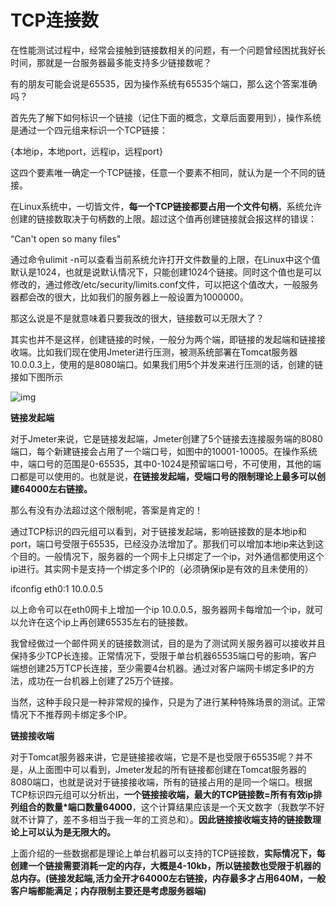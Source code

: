 # TCP连接数

在性能测试过程中，经常会接触到链接数相关的问题，有一个问题曾经困扰我好长时间，那就是一台服务器最多能支持多少链接数呢？

有的朋友可能会说是65535，因为操作系统有65535个端口，那么这个答案准确吗？

首先先了解下如何标识一个链接（记住下面的概念，文章后面要用到），操作系统是通过一个四元组来标识一个TCP链接：

{本地ip，本地port，远程ip，远程port}

这四个要素唯一确定一个TCP链接，任意一个要素不相同，就认为是一个不同的链接。

在Linux系统中，一切皆文件，**每一个TCP链接都要占用一个文件句柄**，系统允许创建的链接数取决于句柄数的上限。超过这个值再创建链接就会报这样的错误：

“Can't open so many files"

通过命令ulimit -n可以查看当前系统允许打开文件数量的上限，在Linux中这个值默认是1024，也就是说默认情况下，只能创建1024个链接。同时这个值也是可以修改的，通过修改/etc/security/limits.conf文件，可以把这个值改大，一般服务器都会改的很大，比如我们的服务器上一般设置为1000000。

那这么说是不是就意味着只要我改的很大，链接数可以无限大了？

其实也并不是这样，创建链接的时候，一般分为两个端，即链接的发起端和链接接收端。比如我们现在使用Jmeter进行压测，被测系统部署在Tomcat服务器10.0.0.3上，使用的是8080端口。如果我们用5个并发来进行压测的话，创建的链接如下图所示

![img](https://img-blog.csdnimg.cn/2019082014083037.jpeg?x-oss-process=image/watermark,type_ZmFuZ3poZW5naGVpdGk,shadow_10,text_aHR0cHM6Ly9ibG9nLmNzZG4ubmV0L3dhbmdwZW5nMzIy,size_16,color_FFFFFF,t_70)

 

**链接发起端**

对于Jmeter来说，它是链接发起端，Jmeter创建了5个链接去连接服务端的8080端口，每个新建链接会占用了一个端口号，如图中的10001-10005。在操作系统中，端口号的范围是0-65535，其中0-1024是预留端口号，不可使用，其他的端口都是可以使用的。也就是说，**在链接发起端，受端口号的限制理论上最多可以创建64000左右链接。**

那么有没有办法超过这个限制呢，答案是肯定的！

通过TCP标识的四元组可以看到，对于链接发起端，影响链接数的是本地ip和port，端口号受限于65535，已经没办法增加了。那我们可以增加本地ip来达到这个目的。一般情况下，服务器的一个网卡上只绑定了一个ip，对外通信都使用这个ip进行。其实网卡是支持一个绑定多个IP的（必须确保ip是有效的且未使用的）

ifconfig eth0:1 10.0.0.5

以上命令可以在eth0网卡上增加一个ip 10.0.0.5，服务器网卡每增加一个ip，就可以允许在这个ip上再创建65535左右的链接数。

我曾经做过一个邮件网关的链接数测试，目的是为了测试网关服务器可以接收并且保持多少TCP长连接。正常情况下，受限于单台机器65535端口号的影响，客户端想创建25万TCP长连接，至少需要4台机器。通过对客户端网卡绑定多IP的方法，成功在一台机器上创建了25万个链接。

当然，这种手段只是一种非常规的操作，只是为了进行某种特殊场景的测试。正常情况下不推荐网卡绑定多个IP。

**链接接收端**

对于Tomcat服务器来讲，它是链接接收端，它是不是也受限于65535呢？并不是，从上面图中可以看到，Jmeter发起的所有链接都创建在Tomcat服务器的8080端口，也就是说对于链接接收端，所有的链接占用的是同一个端口。根据TCP标识四元组可以分析出，**一个链接接收端，最大的TCP链接数=所有有效ip排列组合的数量\*端口数量64000**，这个计算结果应该是一个天文数字（我数学不好就不计算了，差不多相当于我一年的工资总和）。**因此链接接收端支持的链接数理论上可以认为是无限大的。**

上面介绍的一些数据都是理论上单台机器可以支持的TCP链接数，**实际情况下，每创建一个链接需要消耗一定的内存，大概是4-10kb，所以链接数也受限于机器的总内存。(链接发起端,活力全开才64000左右链接，内存最多才占用640M，一般客户端都能满足；内存限制主要还是考虑服务器端)**